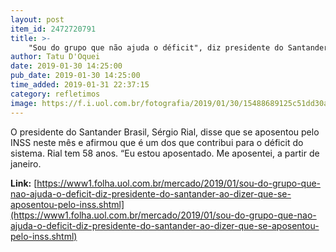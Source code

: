```yaml
---
layout: post
item_id: 2472720791
title: >-
    "Sou do grupo que não ajuda o déficit", diz presidente do Santander ao contar que se aposentou pelo INSS
author: Tatu D'Oquei
date: 2019-01-30 14:25:00
pub_date: 2019-01-30 14:25:00
time_added: 2019-01-31 22:37:15
category: refletimos
image: https://f.i.uol.com.br/fotografia/2019/01/30/15488689125c51dd30ae57f_1548868912_3x2_rt.jpg
---
```


O presidente do Santander Brasil, Sérgio Rial, disse que se aposentou pelo INSS neste mês e afirmou que é um dos que contribui para o déficit do sistema. Rial tem 58 anos. “Eu estou aposentado. Me aposentei, a partir de janeiro.

**Link:** [https://www1.folha.uol.com.br/mercado/2019/01/sou-do-grupo-que-nao-ajuda-o-deficit-diz-presidente-do-santander-ao-dizer-que-se-aposentou-pelo-inss.shtml](https://www1.folha.uol.com.br/mercado/2019/01/sou-do-grupo-que-nao-ajuda-o-deficit-diz-presidente-do-santander-ao-dizer-que-se-aposentou-pelo-inss.shtml)

